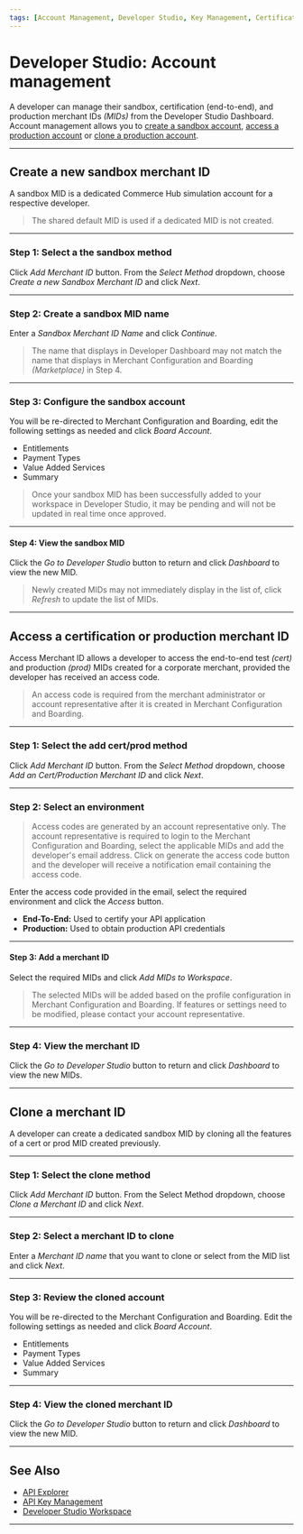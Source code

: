 ```yaml
---
tags: [Account Management, Developer Studio, Key Management, Certification]
---
```


# Developer Studio: Account management

A developer can manage their sandbox, certification (end-to-end), and production merchant IDs *(MIDs)* from the Developer Studio Dashboard. Account management allows you to [create a sandbox account](#create-a-new-sandbox-merchant-id), [access a production account](#access-a-certification-or-production-merchant-id) or [clone a production account](#clone-a-merchant-id).

---

## Create a new sandbox merchant ID

A sandbox MID is a dedicated Commerce Hub simulation account for a respective developer.

<!-- theme: info -->
> The shared default MID is used if a dedicated MID is not created.

---

### Step 1: Select a the sandbox method

Click *Add Merchant ID* button. From the *Select Method* dropdown, choose *Create a new Sandbox Merchant ID* and click *Next*.

---

### Step 2: Create a sandbox MID name

Enter a *Sandbox Merchant ID Name* and click *Continue*.

<!-- theme: info -->
> The name that displays in Developer Dashboard may not match the name that displays in Merchant Configuration and Boarding *(Marketplace)* in Step 4.

---

### Step 3: Configure the sandbox account

You will be re-directed to Merchant Configuration and Boarding, edit the following settings as needed and click *Board Account*.

- Entitlements
- Payment Types
- Value Added Services
- Summary

<!-- theme: info -->
> Once your sandbox MID has been successfully added to your workspace in Developer Studio, it may be pending and will not be updated in real time once approved.

---

#### Step 4: View the sandbox MID

Click the *Go to Developer Studio* button to return and click *Dashboard* to view the new MID.

<!-- theme: info -->
> Newly created MIDs may not immediately display in the list of, click *Refresh* to update the list of MIDs.

---

## Access a certification or production merchant ID

Access Merchant ID allows a developer to access the end-to-end test *(cert)* and production *(prod)* MIDs created for a corporate merchant, provided the developer has received an access code.

<!-- theme: warning -->
> An access code is required from the merchant administrator or account representative after it is created in Merchant Configuration and Boarding.

---

### Step 1: Select the add cert/prod method

Click *Add Merchant ID* button. From the *Select Method* dropdown, choose *Add an Cert/Production Merchant ID* and click *Next*.

---

### Step 2: Select an environment

<!-- theme: info -->
> Access codes are generated by an account representative only. The account representative is required to login to the Merchant Configuration and Boarding, select the applicable MIDs and add the developer's email address. Click on generate the access code button and the developer will receive a notification email containing the access code.

Enter the access code provided in the email, select the required environment and click the *Access* button.

- **End-To-End:** Used to certify your API application
- **Production:** Used to obtain production API credentials

---

#### Step 3: Add a merchant ID

Select the required MIDs and click *Add MIDs to Workspace*.

<!-- theme: info -->
> The selected MIDs will be added based on the profile configuration in Merchant Configuration and Boarding. If features or settings need to be modified, please contact your account representative.

---

### Step 4: View the merchant ID

Click the *Go to Developer Studio* button to return and click *Dashboard* to view the new MIDs.

---

## Clone a merchant ID

A developer can create a dedicated sandbox MID by cloning all the features of a cert or prod MID created previously.

---

### Step 1: Select the clone method

Click *Add Merchant ID* button. From the Select Method dropdown, choose *Clone a Merchant ID* and click *Next*.

---

### Step 2: Select a merchant ID to clone

Enter a *Merchant ID name* that you want to clone or select from the MID list and click *Next*.

---

### Step 3: Review the cloned account

You will be re-directed to the Merchant Configuration and Boarding. Edit the following settings as needed and click *Board Account*.

- Entitlements
- Payment Types
- Value Added Services
- Summary

---

### Step 4: View the cloned merchant ID

Click the *Go to Developer Studio* button to return and click *Dashboard* to view the new MID.

---

## See Also

- [API Explorer](../api/?type=post&path=/payments/v1/charges)
- [API Key Management](?path=docs/Resources/Guides/Dev-Studio/Key-Management.md)
- [Developer Studio Workspace](https://developer.fiserv.com/support/docs/?path=docs/guides/workspaces.md)

<!---
- [Certification](?path=docs/Resources/Guides/Dev-Studio/Certification.md)
- [Transaction Verification](?path=docs/Resources/Guides/Dev-Studio/Transaction-Verification.md)
-->

---
